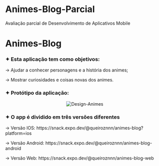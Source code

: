 # Animes-Blog-Parcial
Avaliação parcial de Desenvolvimento de Aplicativos Mobile
<h1>Animes-Blog</h1>
<h3>✦ Esta aplicação tem como objetivos:</h3>
<p>-> Ajudar a conhecer personagens e a história dos animes;</p>
<p>-> Mostrar curiosidades e coisas novas dos animes.</p>

<h3>✦ Protótipo da aplicação:</h3>
<div align="center">
  
  ![Design-Animes](https://github.com/samuelqueiroz21/Animes-Blog-Parcial/assets/128627088/60ddce5b-e0bf-4b65-8c0f-7268b45ebf10)
  
</div>

<h3>✦ O app é dividido em três versões diferentes</h3>
<p>-> Versão IOS: https://snack.expo.dev/@queiroznnn/animes-blog?platform=ios</p>
<p>-> Versão Android: https://snack.expo.dev/@queiroznnn/animes-blog-android</p>
<p>-> Versão Web: https://snack.expo.dev/@queiroznnn/animes-blog-web</p>
